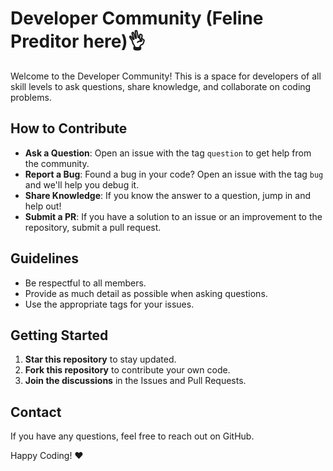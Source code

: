 # Developer Community (Feline Preditor here)👌

Welcome to the Developer Community! This is a space for developers of all skill levels to ask questions, share knowledge, and collaborate on coding problems.

## How to Contribute

- **Ask a Question**: Open an issue with the tag `question` to get help from the community.
- **Report a Bug**: Found a bug in your code? Open an issue with the tag `bug` and we'll help you debug it.
- **Share Knowledge**: If you know the answer to a question, jump in and help out!
- **Submit a PR**: If you have a solution to an issue or an improvement to the repository, submit a pull request.

## Guidelines

- Be respectful to all members.
- Provide as much detail as possible when asking questions.
- Use the appropriate tags for your issues.

## Getting Started

1. **Star this repository** to stay updated.
2. **Fork this repository** to contribute your own code.
3. **Join the discussions** in the Issues and Pull Requests.

## Contact

If you have any questions, feel free to reach out on GitHub.

Happy Coding! ❤️
